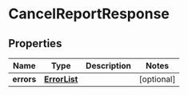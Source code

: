 
# CancelReportResponse

## Properties
Name | Type | Description | Notes
------------ | ------------- | ------------- | -------------
**errors** | [**ErrorList**](../ErrorList.md) |  |  [optional]



